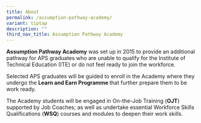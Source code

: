 ```yaml
---
title: About
permalink: /assumption-pathway-academy/
variant: tiptap
description: ""
third_nav_title: Assumption Pathway Academy
---
```

<p><strong>Assumption Pathway Academy</strong> was set up in 2015 to provide
an additional pathway for APS graduates who are unable to qualify for the
Institute of Technical Education (ITE) or do not feel ready to join the
workforce.</p>
<p>Selected APS graduates will be guided to enroll in the Academy where they
undergo the <strong>Learn and Earn Programme </strong>that further prepare
them to be work ready.</p>
<p>The Academy students will be engaged in On-the-Job Training (<strong>OJT</strong>)
supported by Job Coaches; as well as undertake essential Workforce Skills
Qualifications (<strong>WSQ</strong>) courses and modules to deepen their
work skills.</p>